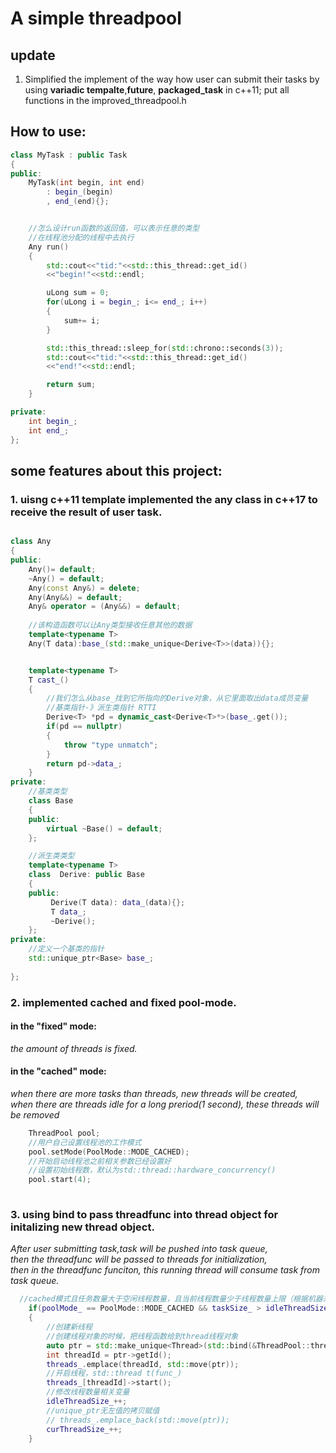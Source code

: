 # A simple threadpool
## update
1. Simplified the implement of the way how user can submit their tasks by  using **variadic tempalte**,**future**, **packaged_task** in c++11; 
put all functions in the improved_threadpool.h
## How to use:
```c++
class MyTask : public Task
{
public:
    MyTask(int begin, int end)
        : begin_(begin)
        , end_(end){};


    //怎么设计run函数的返回值，可以表示任意的类型
    //在线程池分配的线程中去执行
    Any run()
    {
        std::cout<<"tid:"<<std::this_thread::get_id()
        <<"begin!"<<std::endl;

        uLong sum = 0;
        for(uLong i = begin_; i<= end_; i++)
        {
            sum+= i;
        }

        std::this_thread::sleep_for(std::chrono::seconds(3));
        std::cout<<"tid:"<<std::this_thread::get_id()
        <<"end!"<<std::endl;

        return sum;
    }

private:
    int begin_;
    int end_;    
};
```

## some features about this project:

### 1. uisng c++11 template  implemented the any class in c++17 to receive the result of user task.

```c++

class Any
{
public:
    Any()= default;
    ~Any() = default;
    Any(const Any&) = delete;
    Any(Any&&) = default;
    Any& operator = (Any&&) = default;
    
    //该构造函数可以让Any类型接收任意其他的数据
    template<typename T>
    Any(T data):base_(std::make_unique<Derive<T>>(data)){};


    template<typename T>
    T cast_()
    {
        //我们怎么从base_找到它所指向的Derive对象，从它里面取出data成员变量
        //基类指针-》派生类指针 RTTI
        Derive<T> *pd = dynamic_cast<Derive<T>*>(base_.get());
        if(pd == nullptr)
        {
            throw "type unmatch";
        }
        return pd->data_;
    }
private:
    //基类类型
    class Base
    {
    public:
        virtual ~Base() = default; 
    };

    //派生类类型
    template<typename T> 
    class  Derive: public Base
    {        
    public:
         Derive(T data): data_(data){};
         T data_;
         ~Derive();
    };
private:
    //定义一个基类的指针
    std::unique_ptr<Base> base_;
    
};

```

### 2. implemented cached and fixed pool-mode. 
   #### in the "fixed" mode: 
   *the amount of threads is fixed.*   
   #### in the "cached" mode:   
   *when there are more tasks than threads, new threads will be created,*  
    *when there are threads idle for a long preriod(1 second), these threads will be removed* 
 
```c++
    ThreadPool pool;
    //用户自己设置线程池的工作模式
    pool.setMode(PoolMode::MODE_CACHED);
    //开始启动线程池之前相关参数已经设置好
    //设置初始线程数，默认为std::thread::hardware_concurrency()
    pool.start(4);
  
```


### 3. using bind to pass threadfunc into thread object for initalizing new thread object.   
   *After user submitting task,task will be pushed into task queue,*  
    *then the threadfunc will be passed to threads for initialization,*   
    *then in the threadfunc funciton, this running thread will consume task from task queue.*  
    
```c++
  //cached模式且任务数量大于空闲线程数量，且当前线程数量少于线程数量上限（根据机器来定）
    if(poolMode_ == PoolMode::MODE_CACHED && taskSize_ > idleThreadSize_ && curThreadSize_< threadSizeThreshHold_)
    {
        //创建新线程
        //创建线程对象的时候，把线程函数给到thread线程对象
        auto ptr = std::make_unique<Thread>(std::bind(&ThreadPool::threadFunc, this, std::placeholders::_1));
        int threadId = ptr->getId();
        threads_.emplace(threadId, std::move(ptr));
        //开启线程，std::thread t(func_)
        threads_[threadId]->start();
        //修改线程数量相关变量
        idleThreadSize_++;
        //unique_ptr无左值的拷贝赋值
        // threads_.emplace_back(std::move(ptr));
        curThreadSize_++;
    }
```
  
  
